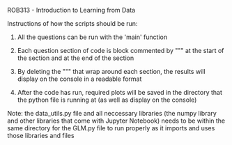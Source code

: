 ROB313 - Introduction to Learning from Data

Instructions of how the scripts should be run:
1. All the questions can be run with the 'main' function

2. Each question section of code is block commented by """
   at the start of the section and at the end of the section

3. By deleting the """ that wrap around each section, the
   results will display on the console in a readable format
   
4. After the code has run, required plots will be saved in 
   the directory that the python file is running at (as well
   as display on the console)
   
Note: the data_utils.py file and all neccessary libraries 
      (the numpy library and other libraries that come
      with Jupyter Notebook) needs to be within the same 
      directory for the GLM.py file to run properly as
      it imports and uses those libraries and files
